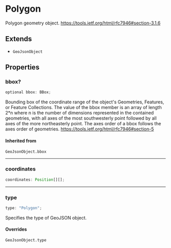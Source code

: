 # Polygon

Polygon geometry object.
https://tools.ietf.org/html/rfc7946#section-3.1.6

## Extends

- `GeoJsonObject`

## Properties

### bbox?

```ts
optional bbox: BBox;
```

Bounding box of the coordinate range of the object's Geometries, Features, or Feature Collections.
The value of the bbox member is an array of length 2\*n where n is the number of dimensions
represented in the contained geometries, with all axes of the most southwesterly point
followed by all axes of the more northeasterly point.
The axes order of a bbox follows the axes order of geometries.
https://tools.ietf.org/html/rfc7946#section-5

#### Inherited from

`GeoJsonObject.bbox`

---

### coordinates

```ts
coordinates: Position[][];
```

---

### type

```ts
type: "Polygon";
```

Specifies the type of GeoJSON object.

#### Overrides

`GeoJsonObject.type`

